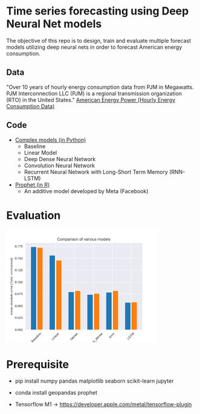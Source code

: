 # Time series forecasting using Deep Neural Net models
The objective of this repo is to design, train and evaluate multiple forecast models utilizing deep neural nets in order to forecast American energy consumption.

## Data
"Over 10 years of hourly energy consumption data from PJM in Megawatts. PJM Interconnection LLC (PJM) is a regional transmission organization (RTO) in the United States."
[American Energy Power (Hourly Energy Consumption Data)](https://www.kaggle.com/datasets/robikscube/hourly-energy-consumption?resource=download&select=AEP_hourly.csv)

## Code
- [Complex models (in Python)](https://github.com/ciCciC/forecastingUsingDNNets/blob/main/notebooks/complex_models_energy.ipynb)
  - Baseline
  - Linear Model
  - Deep Dense Neural Network
  - Convolution Neural Network
  - Recurrent Neural Network with Long-Short Term Memory (RNN-LSTM)
- [Prophet (in R)](https://github.com/ciCciC/forecastingUsingDNNets/blob/main/notebooks/r)
  - An additive model developed by Meta (Facebook)


# Evaluation
<img src="./notebooks/comparison.png" height=300>

# Prerequisite
- pip install numpy pandas matplotlib seaborn scikit-learn jupyter
- conda install geopandas prophet

- Tensorflow M1 -> https://developer.apple.com/metal/tensorflow-plugin
